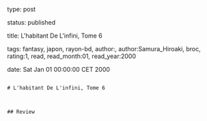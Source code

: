 type: post
status: published
title: L'habitant De L'infini, Tome 6
tags:  fantasy,  japon,  rayon-bd, author:, author:Samura_Hiroaki, broc, rating:1, read, read_month:01, read_year:2000
date: Sat Jan 01 00:00:00 CET 2000
~~~~~~
# L'habitant De L'infini, Tome 6

## Review

